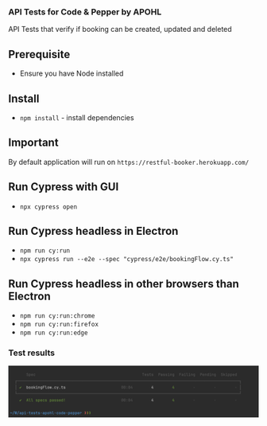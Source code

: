 ### API Tests for Code & Pepper by APOHL

API Tests that verify if booking can be created, updated and deleted 

## Prerequisite

- Ensure you have Node installed

## Install

- `npm install` - install dependencies

## Important

By default application will run on `https://restful-booker.herokuapp.com/`

## Run Cypress with GUI

- `npx cypress open`

## Run Cypress headless in Electron

- `npm run cy:run`
- `npx cypress run --e2e --spec "cypress/e2e/bookingFlow.cy.ts"`


## Run Cypress headless in other browsers than Electron

- `npm run cy:run:chrome`
- `npm run cy:run:firefox`
- `npm run cy:run:edge`

### Test results

![Screenshot.png](Screenshot.png)
